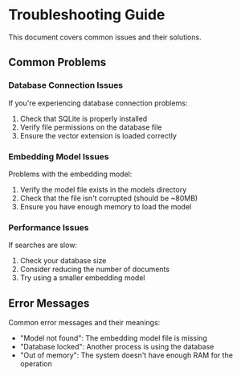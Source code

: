 # Troubleshooting Guide

This document covers common issues and their solutions.

## Common Problems

### Database Connection Issues

If you're experiencing database connection problems:

1. Check that SQLite is properly installed
2. Verify file permissions on the database file
3. Ensure the vector extension is loaded correctly

### Embedding Model Issues

Problems with the embedding model:

1. Verify the model file exists in the models directory
2. Check that the file isn't corrupted (should be ~80MB)
3. Ensure you have enough memory to load the model

### Performance Issues

If searches are slow:

1. Check your database size
2. Consider reducing the number of documents
3. Try using a smaller embedding model

## Error Messages

Common error messages and their meanings:

- "Model not found": The embedding model file is missing
- "Database locked": Another process is using the database
- "Out of memory": The system doesn't have enough RAM for the operation
